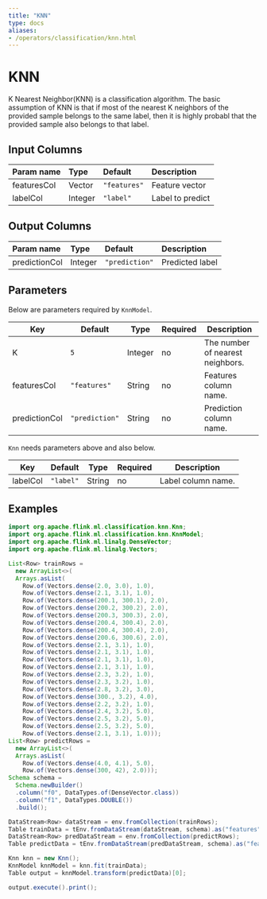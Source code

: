 ```yaml
---
title: "KNN"
type: docs
aliases:
- /operators/classification/knn.html
---
```

<!--
Licensed to the Apache Software Foundation (ASF) under one
or more contributor license agreements.  See the NOTICE file
distributed with this work for additional information
regarding copyright ownership.  The ASF licenses this file
to you under the Apache License, Version 2.0 (the
"License"); you may not use this file except in compliance
with the License.  You may obtain a copy of the License at

  http://www.apache.org/licenses/LICENSE-2.0

Unless required by applicable law or agreed to in writing,
software distributed under the License is distributed on an
"AS IS" BASIS, WITHOUT WARRANTIES OR CONDITIONS OF ANY
KIND, either express or implied.  See the License for the
specific language governing permissions and limitations
under the License.
-->

# KNN

K Nearest Neighbor(KNN) is a classification algorithm. The basic assumption of
KNN is that if most of the nearest K neighbors of the provided sample belongs to
the same label, then it is highly probabl that the provided sample also belongs
to that label.

## Input Columns

| Param name  | Type    | Default      | Description      |
| :---------- | :------ | :----------- | :--------------- |
| featuresCol | Vector  | `"features"` | Feature vector   |
| labelCol    | Integer | `"label"`    | Label to predict |

## Output Columns

| Param name    | Type    | Default        | Description     |
| :------------ | :------ | :------------- | :-------------- |
| predictionCol | Integer | `"prediction"` | Predicted label |

## Parameters

Below are parameters required by `KnnModel`.

| Key           | Default        | Type    | Required | Description                      |
| ------------- | -------------- | ------- | -------- | -------------------------------- |
| K             | `5`            | Integer | no       | The number of nearest neighbors. |
| featuresCol   | `"features"`   | String  | no       | Features column name.            |
| predictionCol | `"prediction"` | String  | no       | Prediction column name.          |

`Knn` needs parameters above and also below.

| Key      | Default   | Type   | Required | Description        |
| -------- | --------- | ------ | -------- | ------------------ |
| labelCol | `"label"` | String | no       | Label column name. |

## Examples

```java
import org.apache.flink.ml.classification.knn.Knn;
import org.apache.flink.ml.classification.knn.KnnModel;
import org.apache.flink.ml.linalg.DenseVector;
import org.apache.flink.ml.linalg.Vectors;

List<Row> trainRows =
  new ArrayList<>(
  Arrays.asList(
    Row.of(Vectors.dense(2.0, 3.0), 1.0),
    Row.of(Vectors.dense(2.1, 3.1), 1.0),
    Row.of(Vectors.dense(200.1, 300.1), 2.0),
    Row.of(Vectors.dense(200.2, 300.2), 2.0),
    Row.of(Vectors.dense(200.3, 300.3), 2.0),
    Row.of(Vectors.dense(200.4, 300.4), 2.0),
    Row.of(Vectors.dense(200.4, 300.4), 2.0),
    Row.of(Vectors.dense(200.6, 300.6), 2.0),
    Row.of(Vectors.dense(2.1, 3.1), 1.0),
    Row.of(Vectors.dense(2.1, 3.1), 1.0),
    Row.of(Vectors.dense(2.1, 3.1), 1.0),
    Row.of(Vectors.dense(2.1, 3.1), 1.0),
    Row.of(Vectors.dense(2.3, 3.2), 1.0),
    Row.of(Vectors.dense(2.3, 3.2), 1.0),
    Row.of(Vectors.dense(2.8, 3.2), 3.0),
    Row.of(Vectors.dense(300., 3.2), 4.0),
    Row.of(Vectors.dense(2.2, 3.2), 1.0),
    Row.of(Vectors.dense(2.4, 3.2), 5.0),
    Row.of(Vectors.dense(2.5, 3.2), 5.0),
    Row.of(Vectors.dense(2.5, 3.2), 5.0),
    Row.of(Vectors.dense(2.1, 3.1), 1.0)));
List<Row> predictRows =
  new ArrayList<>(
  Arrays.asList(
    Row.of(Vectors.dense(4.0, 4.1), 5.0),
    Row.of(Vectors.dense(300, 42), 2.0)));
Schema schema =
  Schema.newBuilder()
  .column("f0", DataTypes.of(DenseVector.class))
  .column("f1", DataTypes.DOUBLE())
  .build();

DataStream<Row> dataStream = env.fromCollection(trainRows);
Table trainData = tEnv.fromDataStream(dataStream, schema).as("features", "label");
DataStream<Row> predDataStream = env.fromCollection(predictRows);
Table predictData = tEnv.fromDataStream(predDataStream, schema).as("features", "label");

Knn knn = new Knn();
KnnModel knnModel = knn.fit(trainData);
Table output = knnModel.transform(predictData)[0];

output.execute().print();
```

